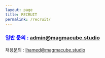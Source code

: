 ```yaml
---
layout: page
title: RECRUIT
permalink: /recruit/
---
```


### <font color='blue'> 일반 문의 : admin@magmacube.studio </font>

채용[문](https://sites.google.com/view/magmacubehidden/%ED%99%88)의 : lhamed@magmacube.studio

